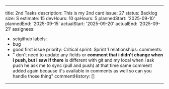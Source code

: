 ﻿---
title: 2nd Tasks
description: This is my 2nd card
issue: 27
status: Backlog
size: S
estimate: 15
devHours: 10
qaHours: 5
plannedStart: '2025-09-10'
plannedEnd: '2025-09-15'
actualStart: '2025-09-20'
actualEnd: '2025-09-21'
assignees:
  - sctgithub
labels:
  - bug
  - good first issue
priority: Critical
sprint: Sprint 1
relationships: 
comments:
  - " don't need to update any fields or **comment that i didn't change when i push, but i saw if there** is different with git and my local when i ask push he ask me to sync (pull and push) at that time same comment added again because it's available in comments as well so can you handle those thing"
commentHistory: []
 ---
